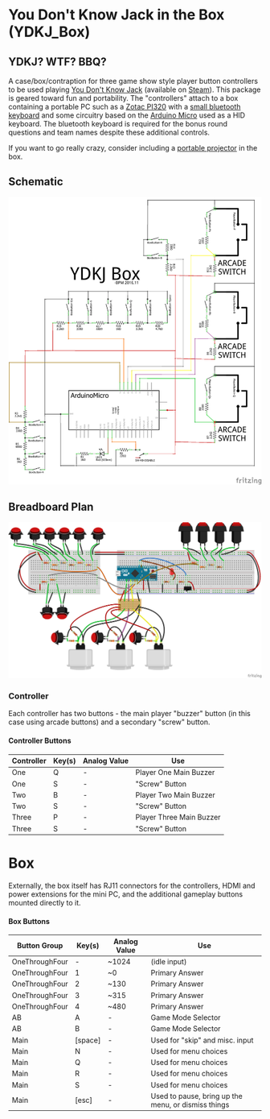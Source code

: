 # You Don't Know Jack in the Box (YDKJ_Box)

## YDKJ? WTF? BBQ?

A case/box/contraption for three game show style player button controllers to be used playing [You Don't Know Jack](https://en.wikipedia.org/wiki/You_Don%27t_Know_Jack_\(video_game_series\)) (available on [Steam](http://store.steampowered.com/sub/33692/)). This package is geared toward fun and portability. The "controllers" attach to a box containing a portable PC such as a [Zotac PI320](https://www.zotac.com/us/product/mini_pcs/pi320) with a [small bluetooth keyboard](http://www.centralcomputers.com/p-383937-comkia-mobikeys-b405-bluetooth-keyboardwith-touchpadproduct.aspx) and some circuitry based on the [Arduino Micro](https://www.arduino.cc/en/Main/ArduinoBoardMicro) used as a HID keyboard. The bluetooth keyboard is required for the bonus round questions and team names despite these additional controls.

If you want to go really crazy, consider including a [portable projector](https://rif6.com/product/cube/) in the box.

## Schematic

![Schematic](circuit_plan_schem.png?raw=true "Schematic")

## Breadboard Plan

![Breadboard Plan](circuit_plan_bb.png?raw=true "Breadboard Plan")

### Controller

Each controller has two buttons - the main  player "buzzer" button (in this case using arcade buttons) and a secondary "screw" button.

#### Controller Buttons

|Controller|Key(s)|Analog Value|Use|
|----|----|----|----|
|One|Q|-|Player One Main Buzzer|
|One|S|-|"Screw" Button|
|Two|B|-|Player Two Main Buzzer|
|Two|S|-|"Screw" Button|
|Three|P|-|Player Three Main Buzzer|
|Three|S|-|"Screw" Button|

# Box

Externally, the box itself has RJ11 connectors for the controllers, HDMI and power extensions for the mini PC, and the additional gameplay buttons mounted directly to it.

#### Box Buttons

|Button Group|Key(s)|Analog Value|Use|
|----|----|----|----|
|OneThroughFour|-|~1024|(idle input)|
|OneThroughFour|1|~0|Primary Answer|
|OneThroughFour|2|~130|Primary Answer|
|OneThroughFour|3|~315|Primary Answer|
|OneThroughFour|4|~480|Primary Answer|
|AB|A|-|Game Mode Selector|
|AB|B|-|Game Mode Selector|
|Main|[space]|-|Used for "skip" and misc. input|
|Main|N|-|Used for menu choices|
|Main|Q|-|Used for menu choices|
|Main|R|-|Used for menu choices|
|Main|S|-|Used for menu choices|
|Main|[esc]|-|Used to pause, bring up the menu, or dismiss things|
